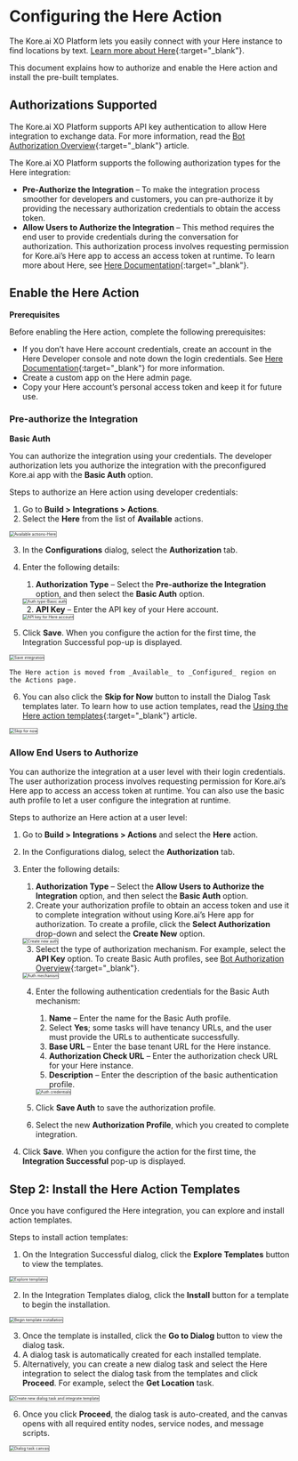 # **Configuring the Here Action**

The Kore.ai XO Platform lets you easily connect with your Here instance to find locations by text. [Learn more about Here](https://www.here.com/){:target="_blank"}.

This document explains how to authorize and enable the Here action and install the pre-built templates.


## Authorizations Supported

The Kore.ai XO Platform supports API key authentication to allow Here integration to exchange data. For more information, read the [Bot Authorization Overview](https://developer.kore.ai/docs/bots/advanced-topics/authorization/bot-authentication/){:target="_blank"} article.

The Kore.ai XO Platform supports the following authorization types for the Here integration:

* **Pre-Authorize the Integration** – To make the integration process smoother for developers and customers, you can pre-authorize it by providing the necessary authorization credentials to obtain the access token.
* **Allow Users to Authorize the Integration** – This method requires the end user to provide credentials during the conversation for authorization. This authorization process involves requesting permission for Kore.ai’s Here app to access an access token at runtime. To learn more about Here, see [Here Documentation](https://developer.here.com/documentation/identity-access-management/dev_guide/topics/plat-using-apikeys.html){:target="_blank"}.


## Enable the Here Action

**Prerequisites**

Before enabling the Here action, complete the following prerequisites:

* If you don’t have Here account credentials, create an account in the Here Developer console and note down the login credentials. See [Here Documentation](https://developer.here.com/documentation/identity-access-management/dev_guide/topics/plat-using-apikeys.html){:target="_blank"} for more information.
* Create a custom app on the Here admin page.
* Copy your Here account’s personal access token and keep it for future use.


### Pre-authorize the Integration

**Basic Auth**

You can authorize the integration using your credentials. The developer authorization lets you authorize the integration with the preconfigured Kore.ai app with the **Basic Auth** option.

Steps to authorize an Here action using developer credentials:

1. Go to **Build > Integrations > Actions**.
2. Select the **Here** from the list of **Available** actions.  
<img src="../images/here-action-img1.png" alt="Available actions-Here" title="Available actions-Here" style="border: 1px solid gray;zoom:50%;"/>

3. In the **Configurations** dialog, select the **Authorization** tab.
4. Enter the following details:
    1. **Authorization Type** – Select the **Pre-authorize the Integration** option, and then select the **Basic Auth** option.  
    <img src="../images/here-action-img2.png" alt="Auth type-Basic auth" title="Auth type-Basic auth" style="border: 1px solid gray;zoom:50%;"/>

    2. **API Key** – Enter the API key of your Here account.  
    <img src="../images/here-action-img3.png" alt="API key for Here account" title="API key for Here account" style="border: 1px solid gray;zoom:50%;"/>

5. Click **Save**. When you configure the action for the first time, the Integration Successful pop-up is displayed.  
<img src="../images/here-action-img4.png" alt="Save integration" title="Save integration" style="border: 1px solid gray;zoom:50%;"/>  
  
    The Here action is moved from _Available_ to _Configured_ region on the Actions page.

6. You can also click the **Skip for Now** button to install the Dialog Task templates later. To learn how to use action templates, read the [Using the Here action templates](../using-here-action-templates/){:target="_blank"} article.  
<img src="../images/here-action-img5.png" alt="Skip for now" title="Skip for now" style="border: 1px solid gray;zoom:50%;"/>


### Allow End Users to Authorize

You can authorize the integration at a user level with their login credentials. The user authorization process involves requesting permission for Kore.ai’s Here app to access an access token at runtime. You can also use the basic auth profile to let a user configure the integration at runtime.

Steps to authorize an Here action at a user level:

1. Go to **Build > Integrations > Actions** and select the **Here** action.
2. In the Configurations dialog, select the **Authorization** tab.
3. Enter the following details:
    1. **Authorization Type** – Select the **Allow Users to Authorize the Integration** option, and then select the **Basic Auth** option.
    2. Create your authorization profile to obtain an access token and use it to complete integration without using Kore.ai’s Here app for authorization. To create a profile, click the **Select Authorization** drop-down and select the **Create New** option.  
    <img src="../images/here-action-img6.png" alt="Create new auth" title="Create new auth" style="border: 1px solid gray;zoom:50%;"/>

    3. Select the type of authorization mechanism. For example, select the **API Key** option. To create Basic Auth profiles, see [Bot Authorization Overview](https://developer.kore.ai/docs/bots/advanced-topics/authorization/bot-authentication/){:target="_blank"}.  
    <img src="../images/here-action-img7.png" alt="Auth mechanism" title="Auth mechanism" style="border: 1px solid gray;zoom:50%;"/>

    4. Enter the following authentication credentials for the Basic Auth mechanism:
        1. **Name** – Enter the name for the Basic Auth profile.
        2. Select **Yes**; some tasks will have tenancy URLs, and the user must provide the URLs to authenticate successfully.
        3. **Base URL** – Enter the base tenant URL for the Here instance.
        4. **Authorization Check URL** – Enter the authorization check URL for your Here instance.
        5. **Description** – Enter the description of the basic authentication profile.  
        <img src="../images/here-action-img8.png" alt="Auth credentials" title="Auth credentials" style="border: 1px solid gray;zoom:50%;"/>

    5. Click **Save Auth** to save the authorization profile.
    6. Select the new **Authorization Profile**, which you created to complete integration.

4. Click **Save**. When you configure the action for the first time, the **Integration Successful** pop-up is displayed.


## Step 2: Install the Here Action Templates

Once you have configured the Here integration, you can explore and install action templates.

Steps to install action templates:



1. On the Integration Successful dialog, click the **Explore Templates** button to view the templates.  
<img src="../images/here-action-img9.png" alt="Explore templates" title="Explore templates" style="border: 1px solid gray;zoom:50%;"/>

2. In the Integration Templates dialog, click the **Install** button for a template to begin the installation.  
<img src="../images/here-action-img10.png" alt="Begin template installation" title="Begin template installation" style="border: 1px solid gray;zoom:50%;"/>

3. Once the template is installed, click the **Go to Dialog** button to view the dialog task.
4. A dialog task is automatically created for each installed template.
5. Alternatively, you can create a new dialog task and select the Here integration to select the dialog task from the templates and click **Proceed**. For example, select the **Get Location** task.  
<img src="../images/here-action-img11-tem-img2.png" alt="Create new dialog task and integrate template" title="Create new dialog task and integrate template" style="border: 1px solid gray;zoom:50%;"/>

6. Once you click **Proceed**, the dialog task is auto-created, and the canvas opens with all required entity nodes, service nodes, and message scripts.  
<img src="../images/here-action-img12-tem-img4.png" alt="Dialog task canvas" title="Dialog task canvas" style="border: 1px solid gray;zoom:50%;"/>